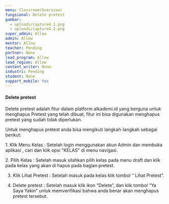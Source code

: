 ```yaml
---
menu: Classroom(Overview)
fungsional: Delete pretest
gambar:
  - uploads/capture4.1.png
  - uploads/capture4.2.png
super_admin: Allow
admin: Allow
mentor: Allow
teacher: Pending
partner: None
lead_program: Allow
lead_region: Allow
content_writer: None
industri: Pending
student: None
support_mobile: Yes
---
```

#### Delete pretest

Delete pretest adalah fitur dalam platform alkademi.id yang berguna untuk menghapus Pretest yang telah dibuat, fitur ini bisa digunakan menghapus pretest yang sudah tidak diperlukan.

Untuk menghapus pretest anda bisa mengikuti langkah-langkah sebagai berikut:

1.﻿ Klik Menu Kelas : Setelah login menggunakan akun Admin dan membuka aplikasi , cari dan klik opsi "KELAS" di menu navigasi.

2﻿. Pilih Kelas : Setelah masuk silahkan pilih kelas pada menu draft dan klik pada kelas yang akan di hapus pada bagian pretest.

3. Klik Lihat Pretest : Setelah masuk pada kelas klik tombol “ Lihat Pretest”.

4. Delete pretest : Setelah masuk klik ikon “Delete”, dan klik tombol “Ya Saya Yakin” untuk memverifikasi bahwa anda benar akan menghapus pretest tersebut.